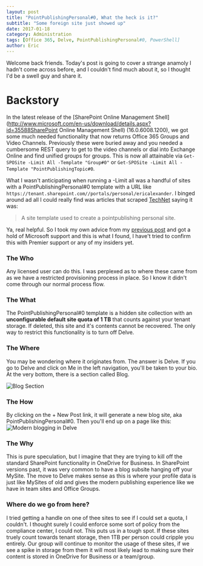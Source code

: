 ```yaml
---
layout: post
title: "PointPublishingPersonal#0, What the heck is it?"
subtitle: "Some foreign site just showed up"
date: 2017-01-18
category: Administration
tags: [Office 365, Delve, PointPublishingPersonal#0, PowerShell]
author: Eric
---
```


Welcome back friends. Today's post is going to cover a strange anamoly I hadn't come across before, and I couldn't find much about it, so I thought I'd be a swell guy and share it.

# Backstory
In the latest release of the [SharePoint Online Management Shell](http://www.microsoft.com/en-us/download/details.aspx?id=35588SharePoint Online Management Shell) (16.0.6008.1200), we got some much needed functionality that now returns Office 365 Groups and Video Channels. Previously these were buried away and you needed a cumbersome REST query to get to the video channels or dial into Exchange Online and find unified groups for groups. This is now all attainable via `Get-SPOSite -Limit All -Template "Group#0"` or `Get-SPOSite -Limit All -Template "PointPublishingTopic#0`.

What I wasn't anticipating when running a -Limit all was a handful of sites with a PointPublishingPersonal#0 template with a URL like `https://tenant.sharepoint.com//portals/personal/ericalexander`. I binged around ad all I could really find was articles that scraped [TechNet](https://blogs.technet.microsoft.com/wbaer/2015/09/07/sharepoint-server-2016-it-preview-web-templates/) saying it was:

 > A site template used to create a pointpublishing personal site.
 
 Ya, real helpful. So I took my own advice from my [previous post](http://ericjalexander.com/blog/2016/12/27/Transitioning-to-SPO-Admin) and got a hold of Microsoft support and this is what I found, I have't tried to confirm this with Premier support or any of my insiders yet.
 
### The Who

Any licensed user can do this. I was perplexed as to where these came from as we have a restricted provisioning process in place. So I know it didn't come through our normal process flow.

### The What
 
The PointPublishingPersonal#0 template is a hidden site collection with an **unconfigurable default site quota of 1 TB** that counts against your tenant storage. If deleted, this site and it's contents cannot be recovered. The only way to restrict this functionality is to turn off Delve.
 
### The Where
 
You may be wondering where it originates from. The answer is Delve. If you go to Delve and click on Me in the left navigation, you'll be taken to your bio. At the very bottom, there is a section called Blog.
 
 ![Blog Section](http://ericjalexander.com/img/delve_me.PNG "Blog section") 
 
### The How
 
By clicking on the + New Post link, it will generate a new blog site, aka PointPublishingPersonal#0. Then you'll end up on a page like this:
 ![Modern blogging in Delve](http://ericjalexander.com/img/delve_blog.PNG "Modern blogging in Delve") 
 
### The Why
 
This is pure speculation, but I imagine that they are trying to kill off the standard SharePoint functionality in OneDrive for Business. In SharePoint versions past, it was very common to have a blog subsite hanging off your MySite. The move to Delve makes sense as this is where your profile data is just like MySites of old and gives the modern publishing experience like we have in team sites and Office Groups.

### Where do we go from here?

I tried getting a handle on one of thee sites to see if I could set a quota, I couldn't. I thought surely I could enforce some sort of policy from the compliance center, I could not. This puts us in a tough spot. If these sites truely count towards tenant storage, then 1TB per person could cripple you entirely. Our group will continue to monitor the usage of these sites, if we see a spike in storage from them it will most likely lead to  making sure their content is stored in OneDrive for Business or a team/group.
